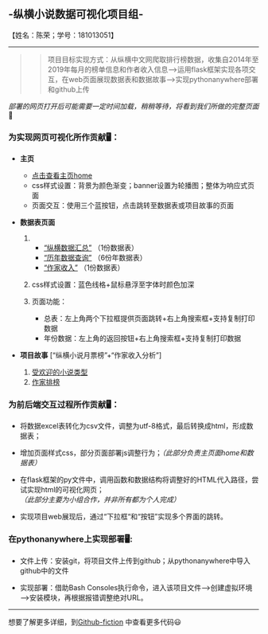 <h2> -纵横小说数据可视化项目组-</h2>
【姓名：陈荣；学号：181013051】

***

>> 项目目标实现方式：从纵横中文网爬取排行榜数据，收集自2014年至2019年每月的榜单信息和作者收入信息—>运用flask框架实现各项交互，在web页面展现数据表和数据故事—>实现pythonanywhere部署和github上传


*部署的网页打开后可能需要一定时间加载，稍稍等待，将看到我们所做的完整页面* 🐌

<h3> 为实现网页可视化所作贡献🖥️：</h3>

- **主页** 
   + [点击查看主页home](http://chro.pythonanywhere.com/)
   + css样式设置：背景为颜色渐变；banner设置为轮播图；整体为响应式页面
   + 页面交互：使用三个蓝按钮，点击跳转至数据表或项目故事的页面
   
   
- **数据表页面**
   1.   + [“纵横数据汇总”](http://chro.pythonanywhere.com/data_sheet) （1份数据表）
        + [“历年数据查询”](http://chro.pythonanywhere.com/four) （6份年数据表） 
        + [“作家收入”](http://chro.pythonanywhere.com/income) （1份数据表）
      
   2. css样式设置：蓝色线格+鼠标悬浮至字体时颜色加深

   3. 页面功能：
      + 总表：左上角两个下拉框提供页面跳转+右上角搜索框+支持复制打印数据
      + 年份数据：左上角的返回按钮+右上角搜索框+支持复制打印数据


- **项目故事** [“纵横小说月票榜”+“作家收入分析”]
   1. [受欢迎的小说类型](http://chro.pythonanywhere.com/chart)
   2. [作家排榜](http://chro.pythonanywhere.com/2)


<h3>为前后端交互过程所作贡献🖥️：</h3>

   + 将数据excel表转化为csv文件，调整为utf-8格式，最后转换成html，形成数据表；
   
   + 增加页面样式css，部分页面部署js调整行为；*（此部分负责主页面home和数据表）*
   
   + 在flask框架的py文件中，调用函数和数据结构将调整好的HTML代入路径，尝试实现html的可视化网页；*（此部分主要为小组合作，并非所有都为个人完成）*
   
   + 实现项目web展现后，通过“下拉框“和“按钮”实现多个界面的跳转。


<h3>在pythonanywhere上实现部署🖥️: </h3>

   + 文件上传：安装git，将项目文件上传到github；从pythonanywhere中导入github中的文件
   
   + 实现部署：借助Bash Consoles执行命令，进入该项目文件—>创建虚拟环境—>安装模块，再根据报错调整绝对URL。

***
想要了解更多详细，到[Github-fiction](https://github.com/ChenRongnfu/fiction) 中查看更多代码😃
